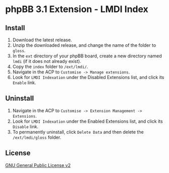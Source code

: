 # phpBB 3.1 Extension - LMDI Index

## Install

1. Download the latest release.
2. Unzip the downloaded release, and change the name of the folder to `gloss`.
3. In the `ext` directory of your phpBB board, create a new directory named `lmdi` (if it does not already exist).
4. Copy the `index` folder to `/ext/lmdi/`.
5. Navigate in the ACP to `Customise -> Manage extensions`.
6. Look for `LMDI Indexation` under the Disabled Extensions list, and click its `Enable` link.

## Uninstall

1. Navigate in the ACP to `Customise -> Extension Management -> Extensions`.
2. Look for `LMDI Indexation` under the Enabled Extensions list, and click its `Disable` link.
3. To permanently uninstall, click `Delete Data` and then delete the `/ext/lmdi/gloss` folder.

## License
[GNU General Public License v2](http://opensource.org/licenses/GPL-2.0)

